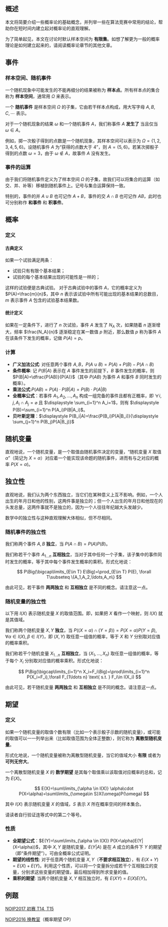 ## 概述

本文将简要介绍一些概率论的基础概念，并列举一些在算法竞赛中常用的结论，帮助你在短时间内建立起对概率论的直观理解。

为了简单起见，本文在讨论时默认样本空间为 **有限集**。如想了解更为一般的概率理论是如何建立起来的，请阅读概率论章节的其他文章。

## 事件

### 样本空间、随机事件

一个随机现象中可能发生的不能再细分的结果被称为 **样本点**。所有样本点的集合称为 **样本空间**，通常用 $\Omega$ 来表示。

一个 **随机事件** 是样本空间 $\Omega$ 的子集，它由若干样本点构成，用大写字母 $A, B, C, \cdots$ 表示。

对于一个随机现象的结果 $\omega$ 和一个随机事件 $A$，我们称事件 $A$  **发生了** 当且仅当 $\omega \in A$。

例如，掷一次骰子得到的点数是一个随机现象，其样本空间可以表示为 $\Omega=\{1,2,3,4,5,6\}$。设随机事件 $A$ 为“获得的点数大于 $4$”，则 $A = \{ 5, 6 \}$。若某次掷骰子得到的点数 $\omega = 3$，由于 $\omega \notin A$，故事件 $A$ 没有发生。

### 事件的运算

由于我们将随机事件定义为了样本空间 $\Omega$ 的子集，故我们可以将集合的运算（如交、并、补等）移植到随机事件上。记号与集合运算保持一致。

特别的，事件的并 $A \cup B$ 也可记作 $A + B$，事件的交 $A \cap B$ 也可记作 $AB$，此时也可分别称作 **和事件** 和 **积事件**。

## 概率

### 定义

#### 古典定义

如果一个试验满足两条：

- 试验只有有限个基本结果；
- 试验的每个基本结果出现的可能性是一样的；

这样的试验便是古典试验。
对于古典试验中的事件 $A$，它的概率定义为 $P(A)=\frac{m}{n}$，其中 $n$ 表示该试验中所有可能出现的基本结果的总数目，$m$ 表示事件 $A$ 包含的试验基本结果数。

#### 统计定义

如果在一定条件下，进行了 $n$ 次试验，事件 $A$ 发生了 $N_A$ 次，如果随着 $n$ 逐渐增大，频率 $\frac{N_A}{n}$ 逐渐稳定在某一数值 $p$ 附近，那么数值 $p$ 称为事件 $A$ 在该条件下发生的概率，记做 $P(A)=p$。

### 计算

- **广义加法公式**: 对任意两个事件 $A,B$，$P(A \cup B)=P(A)+P(B)-P(A\cap B)$
- **条件概率**: 记 $P(B|A)$ 表示在 $A$ 事件发生的前提下，$B$ 事件发生的概率，则 $P(B|A)=\dfrac{P(AB)}{P(A)}$（其中 $P(AB)$ 为事件 $A$ 和事件 $B$ 同时发生的概率）。
- **乘法公式**:$P(AB)=P(A)\cdot P(B|A)=P(B)\cdot P(A|B)$
- **全概率公式**：若事件 $A_1,A_2,\ldots,A_n$ 构成一组完备的事件且都有正概率，即 $\forall i,j, A_i\cap A_j=\varnothing$ 且 $\displaystyle \sum_{i=1}^n A_i=1$，则有 $\displaystyle P(B)=\sum_{i=1}^n P(A_i)P(B|A_i)$。
- **贝叶斯定理**：$\displaystyle P(B_i|A)=\frac{P(B_i)P(A|B_i)}{\displaystyle \sum_{j=1}^n P(B_j)P(A|B_j)}$

## 随机变量

直观地说，一个随机变量，是一个取值由随机事件决定的变量，“随机变量 $X$ 取值 $\alpha$”（简记为 $X=\alpha$）对应着一个能实现该命题的随机事件，进而有与之对应的概率 $P(X=\alpha)$。

## 独立性

直观地说，我们认为两个东西独立，当它们在某种意义上互不影响。例如，一个人出生的年月日和他的性别，这两件事是独立的；但一个人出生的年月日和他现在的头发总量，这两件事就不是独立的，因为一个人往往年纪越大头发越少。

数学中的独立性与这种直观理解大体相似，但不尽相同。

### 随机事件的独立性

我们称两个事件 $A,B$  **独立**，当 $P(A\cap B)=P(A)P(B)$。

我们称若干个事件 $A_{1\ldots n}$ **互相独立**，当对于其中任何一个子集，该子集中的事件同时发生的概率，等于其中每个事件发生概率的乘积。形式化地说：

$$
P\Big(\bigcap\limits_{E\in T} E\Big)=\prod_{E\in T} P(E), \forall T\subseteq \{A_1,A_2,\ldots,A_n\}
$$

由此可见，若干事件 **两两独立** 和 **互相独立** 是不同的概念。请注意这一点。

### 随机变量的独立性

以下用 $I(X)$ 表示随机变量 $X$ 的取值范围。即，如果把 $X$ 看作一个映射，则 $I(X)$ 就是其值域。

我们称两个随机变量 $X,Y$  **独立**，当 $P\big((X=\alpha)\cap(Y=\beta)\big)=P(X=\alpha)P(Y=\beta),\forall \alpha\in I(X),\beta\in I(Y)$，即 $(X,Y)$ 取任意一组值的概率，等于 $X$ 和 $Y$ 分别取对应值的概率乘积。

我们称若干个随机变量 $X_{1\ldots n}$ **互相独立**，当 $(X_1,\ldots,X_n)$ 取任意一组值的概率，等于每个 $X_i$ 分别取对应值的概率乘积。形式化地说：

$$
P\Big(\bigcap\limits_{i=1}^n X_i=F_i\Big)=\prod\limits_{i=1}^n P(X_i=F_i),\forall F_{1\ldots n} \text{ s.t. } F_i\in I(X_i)
$$

由此可见，若干随机变量 **两两独立** 和 **互相独立** 是不同的概念。请注意这一点。

## 期望

### 定义

如果一个随机变量的取值个数有限（比如一个表示骰子示数的随机变量），或可能的取值可以一一列举出来（比如取值范围为全体正整数），则它称为 **离散型随机变量**。

形式化地说，一个随机变量被称为离散型随机变量，当它的值域大小 **有限** 或者为 **可列无穷大**。

一个离散型随机变量 $X$ 的 **数学期望** 是其每个取值乘以该取值对应概率的总和，记为 $E(X)$。

$$
E(X)=\sum\limits_{\alpha \in I(X)} \alpha\cdot P(X=\alpha)=\sum\limits_{\omega\in S}X(\omega)P(\omega)
$$

其中 $I(X)$ 表示随机变量 $X$ 的值域，$S$ 表示 $X$ 所在概率空间的样本集合。

请读者自行验证连等式中的第二个等号。

### 性质

- **全期望公式**：$E(Y)=\sum\limits_{\alpha \in I(X)} P(X=\alpha)E(Y|(X=\alpha))$，其中 $X,Y$ 是随机变量，$E(Y|A)$ 是在 $A$ 成立的条件下 $Y$ 的期望（即“条件期望”）。可由全概率公式证明。
- **期望的线性性**: 对于任意两个随机变量 $X,Y$（**不要求相互独立**），有 $E(X+Y)=E(X)+E(Y)$。利用这个性质，可以将一个变量拆分成若干个互相独立的变量，分别求这些变量的期望值，最后相加得到所求变量的值。
- **乘积的期望**: 当两个随机变量 $X,Y$ 相互独立时，有 $E(XY)=E(X)E(Y)$。

## 例题

[NOIP2017 初赛 T14, T15](https://ti.luogu.com.cn/problemset/1022)

[NOIP2016 换教室](https://uoj.ac/problem/262)（概率期望 DP）
